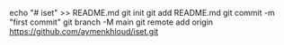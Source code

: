 echo "# iset" >> README.md
git init
git add README.md
git commit -m "first commit"
git branch -M main
git remote add origin https://github.com/aymenkhloud/iset.git

